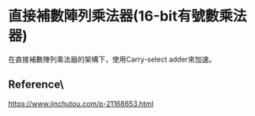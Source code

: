 # 直接補數陣列乘法器(16-bit有號數乘法器)

在直接補數陣列乘法器的架構下，使用Carry-select adder來加速。

## Reference\
  https://www.jinchutou.com/p-21168653.html
